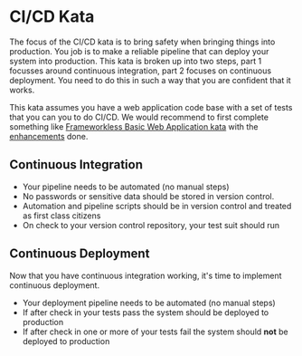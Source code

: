 # CI/CD Kata

The focus of the CI/CD kata is to bring safety when bringing things into production. You job is to make a reliable pipeline that can deploy your system into production. This kata is broken up into two steps, part 1 focusses around continuous integration, part 2 focuses on continuous deployment. You need to do this in such a way that you are confident that it works.

This kata assumes you have a web application code base with a set of tests that you can you to do CI/CD. We would recommend to first complete something like [Frameworkless Basic Web Application kata](https://github.com/MYOB-Technology/General_Developer/blob/master/katas/kata-frameworkless-basic-web-application/kata-frameworkless-basic-web-application.md) with the [enhancements](https://github.com/MYOB-Technology/General_Developer/blob/master/katas/kata-frameworkless-basic-web-application/kata-frameworkless-basic-web-application-enhancements.md) done.

## Continuous Integration 

* Your pipeline needs to be automated (no manual steps)
* No passwords or sensitive data should be stored in version control.  
* Automation and pipeline scripts should be in version control and treated as first class citizens
* On check to your version control repository, your test suit should run

## Continuous Deployment

Now that you have continuous integration working, it's time to implement continuous deployment. 

* Your deployment pipeline needs to be automated (no manual steps)
* If after check in your tests pass the system should be deployed to production
* If after check in one or more of your tests fail the system should **not** be deployed to production
